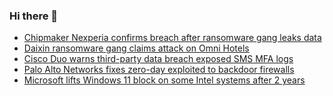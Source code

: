 ### Hi there 👋

<!--START_SECTION:feed-->
* [Chipmaker Nexperia confirms breach after ransomware gang leaks data](https://www.bleepingcomputer.com/news/security/chipmaker-nexperia-confirms-breach-after-ransomware-gang-leaks-data/)
* [Daixin ransomware gang claims attack on Omni Hotels](https://www.bleepingcomputer.com/news/security/daixin-ransomware-gang-claims-attack-on-omni-hotels/)
* [Cisco Duo warns third-party data breach exposed SMS MFA logs](https://www.bleepingcomputer.com/news/security/cisco-duo-warns-third-party-data-breach-exposed-sms-mfa-logs/)
* [Palo Alto Networks fixes zero-day exploited to backdoor firewalls](https://www.bleepingcomputer.com/news/security/palo-alto-networks-fixes-zero-day-exploited-to-backdoor-firewalls/)
* [Microsoft lifts Windows 11 block on some Intel systems after 2 years](https://www.bleepingcomputer.com/news/microsoft/microsoft-lifts-windows-11-block-on-some-intel-systems-after-2-years/)
<!--END_SECTION:feed-->

<!--
**frankenk/frankenk** is a ✨ _special_ ✨ repository because its `README.md` (this file) appears on your GitHub profile.

Here are some ideas to get you started:

- 🔭 I’m currently working on ...
- 🌱 I’m currently learning ...
- 👯 I’m looking to collaborate on ...
- 🤔 I’m looking for help with ...
- 💬 Ask me about ...
- 📫 How to reach me: ...
- 😄 Pronouns: ...
- ⚡ Fun fact: ...
-->



